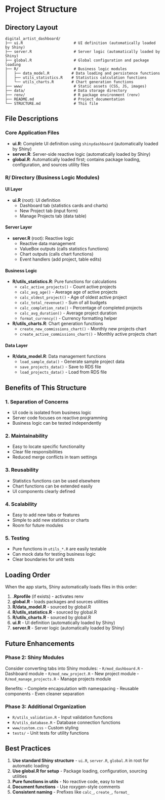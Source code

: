 # Project Structure

## Directory Layout

```
digital_artist_dashboard/
├── ui.R                       # UI definition (automatically loaded by Shiny)
├── server.R                   # Server logic (automatically loaded by Shiny)
├── global.R                   # Global configuration and package loading
├── R/                         # Business logic modules
│   ├── data_model.R          # Data loading and persistence functions
│   ├── utils_statistics.R    # Statistics calculation functions
│   └── utils_charts.R        # Chart generation functions
├── www/                       # Static assets (CSS, JS, images)
├── data/                      # Data storage directory
├── renv/                      # R package environment (renv)
├── README.md                  # Project documentation
└── STRUCTURE.md               # This file
```

## File Descriptions

### Core Application Files

-   **ui.R**: Complete UI definition using `shinydashboard` (automatically loaded by Shiny)
-   **server.R**: Server-side reactive logic (automatically loaded by Shiny)
-   **global.R**: Automatically loaded first; contains package loading, configuration, and sources utility files

### R/ Directory (Business Logic Modules)

#### UI Layer

-   **ui.R** (root): UI definition
    -   Dashboard tab (statistics cards and charts)
    -   New Project tab (input form)
    -   Manage Projects tab (data table)

#### Server Layer

-   **server.R** (root): Reactive logic
    -   Reactive data management
    -   ValueBox outputs (calls statistics functions)
    -   Chart outputs (calls chart functions)
    -   Event handlers (add project, table edits)

#### Business Logic

-   **R/utils_statistics.R**: Pure functions for calculations
    -   `calc_active_projects()` - Count active projects
    -   `calc_avg_age()` - Average age of active projects
    -   `calc_oldest_project()` - Age of oldest active project
    -   `calc_total_revenue()` - Sum of all budgets
    -   `calc_completion_rate()` - Percentage of completed projects
    -   `calc_avg_duration()` - Average project duration
    -   `format_currency()` - Currency formatting helper
-   **R/utils_charts.R**: Chart generation functions
    -   `create_new_commissions_chart()` - Monthly new projects chart
    -   `create_active_commissions_chart()` - Monthly active projects chart

#### Data Layer

-   **R/data_model.R**: Data management functions
    -   `load_sample_data()` - Generate sample project data
    -   `save_projects_data()` - Save to RDS file
    -   `load_projects_data()` - Load from RDS file

## Benefits of This Structure

### 1. **Separation of Concerns**

-   UI code is isolated from business logic
-   Server code focuses on reactive programming
-   Business logic can be tested independently

### 2. **Maintainability**

-   Easy to locate specific functionality
-   Clear file responsibilities
-   Reduced merge conflicts in team settings

### 3. **Reusability**

-   Statistics functions can be used elsewhere
-   Chart functions can be extended easily
-   UI components clearly defined

### 4. **Scalability**

-   Easy to add new tabs or features
-   Simple to add new statistics or charts
-   Room for future modules

### 5. **Testing**

-   Pure functions in `utils_*.R` are easily testable
-   Can mock data for testing business logic
-   Clear boundaries for unit tests

## Loading Order

When the app starts, Shiny automatically loads files in this order:

1.  **.Rprofile** (if exists) - activates renv
2.  **global.R** - loads packages and sources utilities
3.  **R/data_model.R** - sourced by global.R
4.  **R/utils_statistics.R** - sourced by global.R
5.  **R/utils_charts.R** - sourced by global.R
6.  **ui.R** - UI definition (automatically loaded by Shiny)
7.  **server.R** - Server logic (automatically loaded by Shiny)

## Future Enhancements

### Phase 2: Shiny Modules

Consider converting tabs into Shiny modules: - `R/mod_dashboard.R` - Dashboard module - `R/mod_new_project.R` - New project module - `R/mod_manage_projects.R` - Manage projects module

Benefits: - Complete encapsulation with namespacing - Reusable components - Even cleaner separation

### Phase 3: Additional Organization

-   `R/utils_validation.R` - Input validation functions
-   `R/utils_database.R` - Database connection functions
-   `www/custom.css` - Custom styling
-   `tests/` - Unit tests for utility functions

## Best Practices

1.  **Use standard Shiny structure** - `ui.R`, `server.R`, `global.R` in root for automatic loading
2.  **Use global.R for setup** - Package loading, configuration, sourcing utilities
3.  **Pure functions in utils** - No reactive code, easy to test
4.  **Document functions** - Use roxygen-style comments
5.  **Consistent naming** - Prefixes like `calc_`, `create_`, `format_`